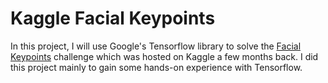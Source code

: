 # Kaggle Facial Keypoints
In this project, I will use Google's Tensorflow library to solve the [Facial Keypoints](https://www.kaggle.com/c/facial-keypoints-detection) challenge which was hosted on Kaggle a few months back. I did this project mainly to gain some hands-on experience with Tensorflow. 
